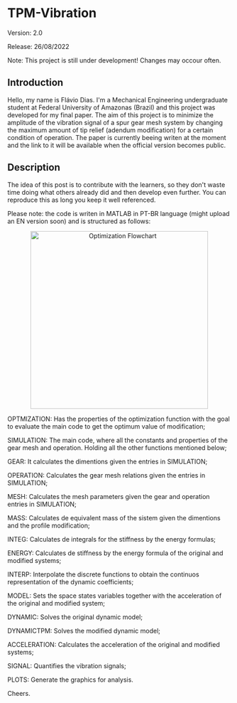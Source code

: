 # TPM-Vibration 
  Version: 2.0
  
  Release: 26/08/2022
   
  Note: This project is still under development! Changes may occour often.

## Introduction
  Hello, my name is Flávio Dias. I'm a Mechanical Engineering undergraduate student at Federal University of Amazonas (Brazil) and this project was developed for my final paper. The aim of this project is to minimize the amplitude of the vibration signal of a spur gear mesh system by changing the maximum amount of tip relief (adendum modification) for a certain condition of operation. The paper is currently beeing writen at the moment and the link to it will be available when the official version becomes public.

## Description
  The idea of this post is to contribute with the learners, so they don't waste time doing what others already did and then develop even further. You can reproduce this as long you keep it well referenced.
  
  Please note: the code is writen in MATLAB in PT-BR language (might upload an EN version soon) and is structured as follows:
  
  <p align="center">
  <img src="https://i.imgur.com/wAHjoAF.jpg" alt="Optimization Flowchart" width="400" />
  </p>
  
  OPTMIZATION: Has the properties of the optimization function with the goal to evaluate the main code to get the optimum value of modification;
  
  SIMULATION: The main code, where all the constants and properties of the gear mesh and operation. Holding all the other functions mentioned below;
  
  GEAR: It calculates the dimentions given the entries in SIMULATION;
  
  OPERATION: Calculates the gear mesh relations given the entries in SIMULATION;
  
  MESH: Calculates the mesh parameters given the gear and operation entries in SIMULATION;
  
  MASS: Calculates de equivalent mass of the sistem given the dimentions and the profile modification;
  
  INTEG: Calculates de integrals for the stiffness by the energy formulas;
  
  ENERGY: Calculates de stiffness by the energy formula of the original and modified systems;
  
  INTERP: Interpolate the discrete functions to obtain the continuos representation of the dynamic coefficients;
  
  MODEL: Sets the space states variables together with the acceleration of the original and modified system;
  
  DYNAMIC: Solves the original dynamic model;
  
  DYNAMICTPM: Solves the modified dynamic model;
  
  ACCELERATION: Calculates the acceleration of the original and modified systems;
  
  SIGNAL: Quantifies the vibration signals;
  
  PLOTS: Generate the graphics for analysis.
  

  
  Cheers.

